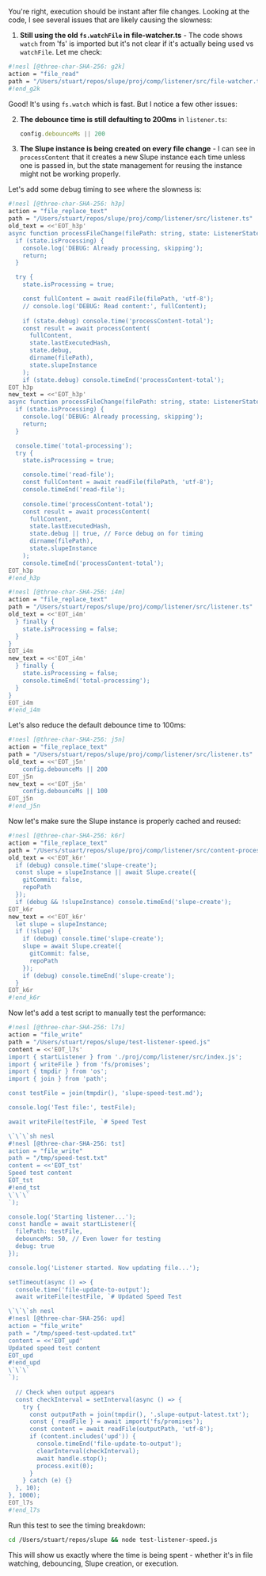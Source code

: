 You're right, execution should be instant after file changes. Looking at the code, I see several issues that are likely causing the slowness:

1. **Still using the old `fs.watchFile` in file-watcher.ts** - The code shows `watch` from 'fs' is imported but it's not clear if it's actually being used vs `watchFile`. Let me check:

```sh nesl
#!nesl [@three-char-SHA-256: g2k]
action = "file_read"
path = "/Users/stuart/repos/slupe/proj/comp/listener/src/file-watcher.ts"
#!end_g2k
```

Good! It's using `fs.watch` which is fast. But I notice a few other issues:

2. **The debounce time is still defaulting to 200ms** in `listener.ts`:
   ```typescript
   config.debounceMs || 200
   ```

3. **The Slupe instance is being created on every file change** - I can see in `processContent` that it creates a new Slupe instance each time unless one is passed in, but the state management for reusing the instance might not be working properly.

Let's add some debug timing to see where the slowness is:

```sh nesl
#!nesl [@three-char-SHA-256: h3p]
action = "file_replace_text"
path = "/Users/stuart/repos/slupe/proj/comp/listener/src/listener.ts"
old_text = <<'EOT_h3p'
async function processFileChange(filePath: string, state: ListenerState): Promise<void> {
  if (state.isProcessing) {
    console.log('DEBUG: Already processing, skipping');
    return;
  }

  try {
    state.isProcessing = true;

    const fullContent = await readFile(filePath, 'utf-8');
    // console.log('DEBUG: Read content:', fullContent);
    
    if (state.debug) console.time('processContent-total');
    const result = await processContent(
      fullContent,
      state.lastExecutedHash,
      state.debug,
      dirname(filePath),
      state.slupeInstance
    );
    if (state.debug) console.timeEnd('processContent-total');
EOT_h3p
new_text = <<'EOT_h3p'
async function processFileChange(filePath: string, state: ListenerState): Promise<void> {
  if (state.isProcessing) {
    console.log('DEBUG: Already processing, skipping');
    return;
  }

  console.time('total-processing');
  try {
    state.isProcessing = true;

    console.time('read-file');
    const fullContent = await readFile(filePath, 'utf-8');
    console.timeEnd('read-file');
    
    console.time('processContent-total');
    const result = await processContent(
      fullContent,
      state.lastExecutedHash,
      state.debug || true, // Force debug on for timing
      dirname(filePath),
      state.slupeInstance
    );
    console.timeEnd('processContent-total');
EOT_h3p
#!end_h3p
```

```sh nesl
#!nesl [@three-char-SHA-256: i4m]
action = "file_replace_text"
path = "/Users/stuart/repos/slupe/proj/comp/listener/src/listener.ts"
old_text = <<'EOT_i4m'
  } finally {
    state.isProcessing = false;
  }
}
EOT_i4m
new_text = <<'EOT_i4m'
  } finally {
    state.isProcessing = false;
    console.timeEnd('total-processing');
  }
}
EOT_i4m
#!end_i4m
```

Let's also reduce the default debounce time to 100ms:

```sh nesl
#!nesl [@three-char-SHA-256: j5n]
action = "file_replace_text"
path = "/Users/stuart/repos/slupe/proj/comp/listener/src/listener.ts"
old_text = <<'EOT_j5n'
    config.debounceMs || 200
EOT_j5n
new_text = <<'EOT_j5n'
    config.debounceMs || 100
EOT_j5n
#!end_j5n
```

Now let's make sure the Slupe instance is properly cached and reused:

```sh nesl
#!nesl [@three-char-SHA-256: k6r]
action = "file_replace_text"
path = "/Users/stuart/repos/slupe/proj/comp/listener/src/content-processor.ts"
old_text = <<'EOT_k6r'
  if (debug) console.time('slupe-create');
  const slupe = slupeInstance || await Slupe.create({ 
    gitCommit: false,
    repoPath 
  });
  if (debug && !slupeInstance) console.timeEnd('slupe-create');
EOT_k6r
new_text = <<'EOT_k6r'
  let slupe = slupeInstance;
  if (!slupe) {
    if (debug) console.time('slupe-create');
    slupe = await Slupe.create({ 
      gitCommit: false,
      repoPath 
    });
    if (debug) console.timeEnd('slupe-create');
  }
EOT_k6r
#!end_k6r
```

Now let's add a test script to manually test the performance:

```sh nesl
#!nesl [@three-char-SHA-256: l7s]
action = "file_write"
path = "/Users/stuart/repos/slupe/test-listener-speed.js"
content = <<'EOT_l7s'
import { startListener } from './proj/comp/listener/src/index.js';
import { writeFile } from 'fs/promises';
import { tmpdir } from 'os';
import { join } from 'path';

const testFile = join(tmpdir(), 'slupe-speed-test.md');

console.log('Test file:', testFile);

await writeFile(testFile, `# Speed Test

\`\`\`sh nesl
#!nesl [@three-char-SHA-256: tst]
action = "file_write"
path = "/tmp/speed-test.txt"
content = <<'EOT_tst'
Speed test content
EOT_tst
#!end_tst
\`\`\`
`);

console.log('Starting listener...');
const handle = await startListener({
  filePath: testFile,
  debounceMs: 50, // Even lower for testing
  debug: true
});

console.log('Listener started. Now updating file...');

setTimeout(async () => {
  console.time('file-update-to-output');
  await writeFile(testFile, `# Updated Speed Test

\`\`\`sh nesl
#!nesl [@three-char-SHA-256: upd]
action = "file_write"
path = "/tmp/speed-test-updated.txt"
content = <<'EOT_upd'
Updated speed test content
EOT_upd
#!end_upd
\`\`\`
`);
  
  // Check when output appears
  const checkInterval = setInterval(async () => {
    try {
      const outputPath = join(tmpdir(), '.slupe-output-latest.txt');
      const { readFile } = await import('fs/promises');
      const content = await readFile(outputPath, 'utf-8');
      if (content.includes('upd')) {
        console.timeEnd('file-update-to-output');
        clearInterval(checkInterval);
        await handle.stop();
        process.exit(0);
      }
    } catch (e) {}
  }, 10);
}, 1000);
EOT_l7s
#!end_l7s
```

Run this test to see the timing breakdown:

```bash
cd /Users/stuart/repos/slupe && node test-listener-speed.js
```

This will show us exactly where the time is being spent - whether it's in file watching, debouncing, Slupe creation, or execution.